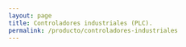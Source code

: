 ```yaml
---
layout: page
title: Controladores industriales (PLC).
permalink: /producto/controladores-industriales
---
```

